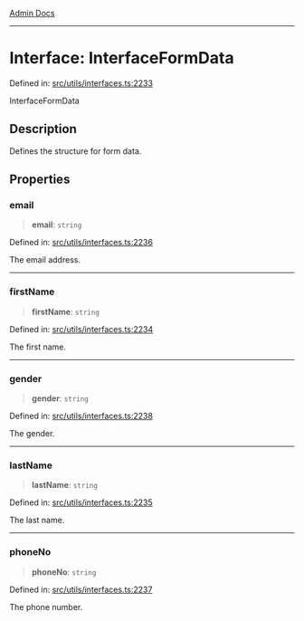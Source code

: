 [Admin Docs](/)

***

# Interface: InterfaceFormData

Defined in: [src/utils/interfaces.ts:2233](https://github.com/PalisadoesFoundation/talawa-admin/blob/main/src/utils/interfaces.ts#L2233)

InterfaceFormData

## Description

Defines the structure for form data.

## Properties

### email

> **email**: `string`

Defined in: [src/utils/interfaces.ts:2236](https://github.com/PalisadoesFoundation/talawa-admin/blob/main/src/utils/interfaces.ts#L2236)

The email address.

***

### firstName

> **firstName**: `string`

Defined in: [src/utils/interfaces.ts:2234](https://github.com/PalisadoesFoundation/talawa-admin/blob/main/src/utils/interfaces.ts#L2234)

The first name.

***

### gender

> **gender**: `string`

Defined in: [src/utils/interfaces.ts:2238](https://github.com/PalisadoesFoundation/talawa-admin/blob/main/src/utils/interfaces.ts#L2238)

The gender.

***

### lastName

> **lastName**: `string`

Defined in: [src/utils/interfaces.ts:2235](https://github.com/PalisadoesFoundation/talawa-admin/blob/main/src/utils/interfaces.ts#L2235)

The last name.

***

### phoneNo

> **phoneNo**: `string`

Defined in: [src/utils/interfaces.ts:2237](https://github.com/PalisadoesFoundation/talawa-admin/blob/main/src/utils/interfaces.ts#L2237)

The phone number.
